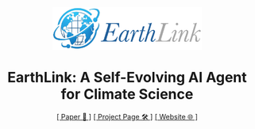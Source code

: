 <div align="center" xmlns="http://www.w3.org/1999/html">
<!-- logo -->
<p align="center">
  <img src="./assets/logo.png" width="300px" style="vertical-align:middle;">
</p>

# EarthLink: A Self-Evolving AI Agent for Climate Science

[[ Paper 📄 ]](https://arxiv.org/abs/2507.17311) [[ Project Page 🛠️ ]](http://www.openearthlab.com/EarthLink) [[ Website 🌐 ]](https://earthlink.intern-ai.org.cn/)


</div>

